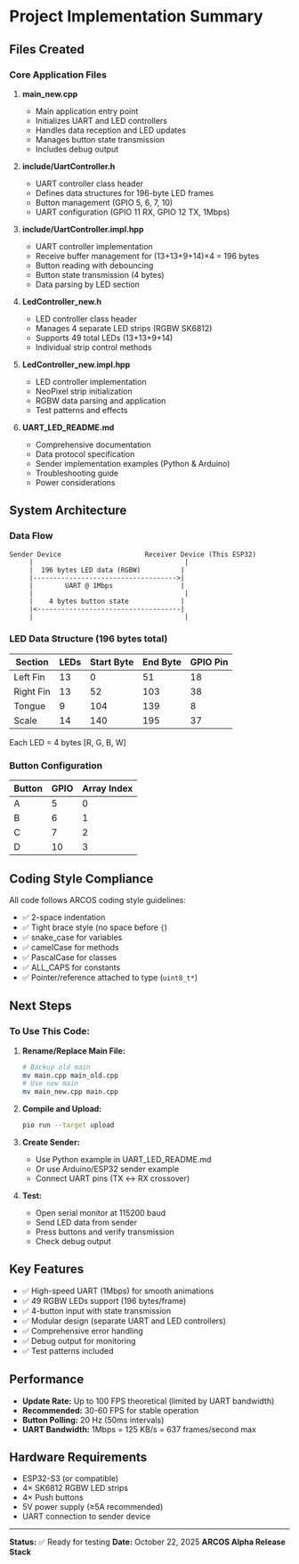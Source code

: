 # Project Implementation Summary

## Files Created

### Core Application Files

1. **main_new.cpp**
   - Main application entry point
   - Initializes UART and LED controllers
   - Handles data reception and LED updates
   - Manages button state transmission
   - Includes debug output

2. **include/UartController.h**
   - UART controller class header
   - Defines data structures for 196-byte LED frames
   - Button management (GPIO 5, 6, 7, 10)
   - UART configuration (GPIO 11 RX, GPIO 12 TX, 1Mbps)

3. **include/UartController.impl.hpp**
   - UART controller implementation
   - Receive buffer management for (13+13+9+14)×4 = 196 bytes
   - Button reading with debouncing
   - Button state transmission (4 bytes)
   - Data parsing by LED section

4. **LedController_new.h**
   - LED controller class header
   - Manages 4 separate LED strips (RGBW SK6812)
   - Supports 49 total LEDs (13+13+9+14)
   - Individual strip control methods

5. **LedController_new.impl.hpp**
   - LED controller implementation
   - NeoPixel strip initialization
   - RGBW data parsing and application
   - Test patterns and effects

6. **UART_LED_README.md**
   - Comprehensive documentation
   - Data protocol specification
   - Sender implementation examples (Python & Arduino)
   - Troubleshooting guide
   - Power considerations

## System Architecture

### Data Flow

```
Sender Device                     Receiver Device (This ESP32)
     |                                      |
     |  196 bytes LED data (RGBW)          |
     |------------------------------------>|
     |        UART @ 1Mbps                 |
     |                                      |
     |    4 bytes button state             |
     |<------------------------------------|
     |                                      |
```

### LED Data Structure (196 bytes total)

| Section    | LEDs | Start Byte | End Byte | GPIO Pin |
|------------|------|------------|----------|----------|
| Left Fin   | 13   | 0          | 51       | 18       |
| Right Fin  | 13   | 52         | 103      | 38       |
| Tongue     | 9    | 104        | 139      | 8        |
| Scale      | 14   | 140        | 195      | 37       |

Each LED = 4 bytes [R, G, B, W]

### Button Configuration

| Button | GPIO | Array Index |
|--------|------|-------------|
| A      | 5    | 0           |
| B      | 6    | 1           |
| C      | 7    | 2           |
| D      | 10   | 3           |

## Coding Style Compliance

All code follows ARCOS coding style guidelines:
- ✅ 2-space indentation
- ✅ Tight brace style (no space before `{`)
- ✅ snake_case for variables
- ✅ camelCase for methods
- ✅ PascalCase for classes
- ✅ ALL_CAPS for constants
- ✅ Pointer/reference attached to type (`uint8_t*`)

## Next Steps

### To Use This Code:

1. **Rename/Replace Main File:**
   ```bash
   # Backup old main
   mv main.cpp main_old.cpp
   # Use new main
   mv main_new.cpp main.cpp
   ```

2. **Compile and Upload:**
   ```bash
   pio run --target upload
   ```

3. **Create Sender:**
   - Use Python example in UART_LED_README.md
   - Or use Arduino/ESP32 sender example
   - Connect UART pins (TX ↔ RX crossover)

4. **Test:**
   - Open serial monitor at 115200 baud
   - Send LED data from sender
   - Press buttons and verify transmission
   - Check debug output

## Key Features

- ✅ High-speed UART (1Mbps) for smooth animations
- ✅ 49 RGBW LEDs support (196 bytes/frame)
- ✅ 4-button input with state transmission
- ✅ Modular design (separate UART and LED controllers)
- ✅ Comprehensive error handling
- ✅ Debug output for monitoring
- ✅ Test patterns included

## Performance

- **Update Rate:** Up to 100 FPS theoretical (limited by UART bandwidth)
- **Recommended:** 30-60 FPS for stable operation
- **Button Polling:** 20 Hz (50ms intervals)
- **UART Bandwidth:** 1Mbps = 125 KB/s = 637 frames/second max

## Hardware Requirements

- ESP32-S3 (or compatible)
- 4× SK6812 RGBW LED strips
- 4× Push buttons
- 5V power supply (≥5A recommended)
- UART connection to sender device

---

**Status:** ✅ Ready for testing
**Date:** October 22, 2025
**ARCOS Alpha Release Stack**
